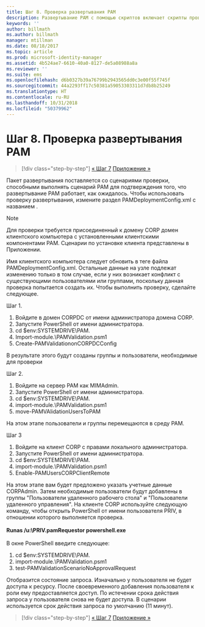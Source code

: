 ```yaml
---
title: Шаг 8. Проверка развертывания PAM
description: Развертывание PAM с помощью скриптов включает скрипты проверки, способные выполнять сценарий PAM для подтверждения того, что развертывание PAM работает так, как ожидалось.
keywords: ''
author: billmath
ms.author: billmath
manager: mtillman
ms.date: 08/18/2017
ms.topic: article
ms.prod: microsoft-identity-manager
ms.assetid: 4b524ae7-6610-40a0-8127-de5a08988a8a
ms.reviewer: ''
ms.suite: ems
ms.openlocfilehash: d6b0327b39a76799b2943565dd0c3e00f55f745f
ms.sourcegitcommit: 44a2293ff17c50381a59053303311d7db8b25249
ms.translationtype: HT
ms.contentlocale: ru-RU
ms.lasthandoff: 10/31/2018
ms.locfileid: "50379962"
---
```

# <a name="step-8-pam-deployment-verification"></a>Шаг 8. Проверка развертывания PAM

> [!div class="step-by-step"]
> [« Шаг 7](sp1-step7-setup-sidhistory-sidfiltering.md)
> [Приложение »](sp1-pam-deployment-addendum.md)

Пакет развертывания поставляется со сценариями проверки, способными выполнять сценарий PAM для подтверждения того, что развертывание PAM работает, как ожидалось.
Чтобы использовать проверку развертывания, измените раздел PAMDeploymentConfig.xml с названием <PamValidation/>.

>[!NOTE]
>Для проверки требуется присоединенный к домену CORP домен клиентского компьютера с установленными клиентскими компонентами PAM. Сценарии по установке клиента представлены в Приложении.

Имя клиентского компьютера следует обновить в теге <PAMValidationClient/> файла PAMDeploymentConfig.xml. Остальные данные на узле <PAMValidation/> подлежат изменению только в том случае, если у них возникает конфликт с существующими пользователями или группами, поскольку данная проверка попытается создать их.
Чтобы выполнить проверку, сделайте следующее.

Шаг 1.

1. Войдите в домен CORPDC от имени администратора домена CORP.
2. Запустите PowerShell от имени администратора.
3. cd $env:SYSTEMDRIVE\PAM.
4. Import-module.\PAMValidation.psm1
5. Create-PAMValidationonCORPDCConfig

В результате этого будут созданы группы и пользователи, необходимые для проверки

Шаг 2.

1. Войдите на сервер PAM как MIMAdmin.
2. Запустите PowerShell от имени администратора.
3. cd $env:SYSTEMDRIVE\PAM.
4. import-module.\PAMValidation.psm1
5. move-PAMVAlidationUsersToPAM

На этом этапе пользователи и группы перемещаются в среду PAM.

Шаг 3

1. Войдите на клиент CORP с правами локального администратора.
2. Запустите PowerShell от имени администратора.
3. cd $env:SYSTEMDRIVE\PAM.
4. import-module.\PAMValidation.psm1
5. Enable-PAMUsersCORPClientRemote


На этом этапе вам будет предложено указать учетные данные CORPAdmin. Затем необходимые пользователи будут добавлены в группы "Пользователи удаленного рабочего стола" и "Пользователи удаленного управления".
На клиенте CORP используйте следующую команду, чтобы открыть PowerShell от имени пользователя PRIV, в отношении которого выполняется проверка. </br></br>
**Runas /u:<PRIV domain>\PRIV.pamRequestor powershell.exe**  </br></br>
В окне PowerShell введите следующее:

1. cd $env:SYSTEMDRIVE\PAM.
2. import-module.\PAMValidation.psm1
3. test-PAMValidationScenarioNoApprovalRequest


  Отобразится состояние запроса.
  Изначально у пользователя не будет доступа к ресурсу. После своевременного добавления пользователя к роли ему предоставляется доступ. По истечении срока действия запроса у пользователя снова не будет доступа.
  В сценарии используется срок действия запроса по умолчанию (11 минут).

> [!div class="step-by-step"]
> [« Шаг 7](sp1-step7-setup-sidhistory-sidfiltering.md)
> [Приложение »](sp1-pam-deployment-addendum.md)
